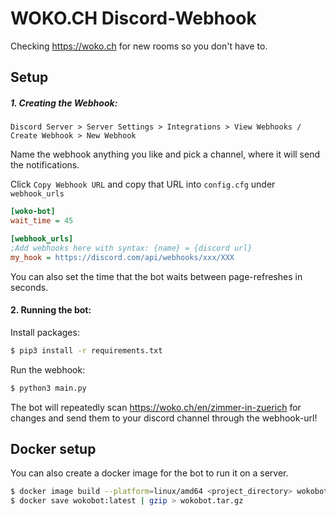 # WOKO.CH Discord-Webhook

Checking https://woko.ch for new rooms so you don't have to.



## Setup

##### 1.  Creating the Webhook:

`Discord Server > Server Settings > Integrations > View Webhooks / Create Webhook > New Webhook`

Name the webhook anything you like and pick a channel, where it will send the notifications.

Click `Copy Webhook URL` and copy that URL into `config.cfg` under `webhook_urls`

```ini
[woko-bot]
wait_time = 45

[webhook_urls]
;Add webhooks here with syntax: {name} = {discord url}
my_hook = https://discord.com/api/webhooks/xxx/XXX
```

You can also set the time that the bot waits between page-refreshes in seconds.



#### 2. Running the bot:

Install packages:

```bash
$ pip3 install -r requirements.txt
```

Run the webhook:

```bash
$ python3 main.py
```

The bot will repeatedly scan https://woko.ch/en/zimmer-in-zuerich for changes and send them to your discord channel through the webhook-url! 



## Docker setup

You can also create a docker image for the bot to run it on a server.

```bash
$ docker image build --platform=linux/amd64 <project_directory> wokobot
$ docker save wokobot:latest | gzip > wokobot.tar.gz
```



